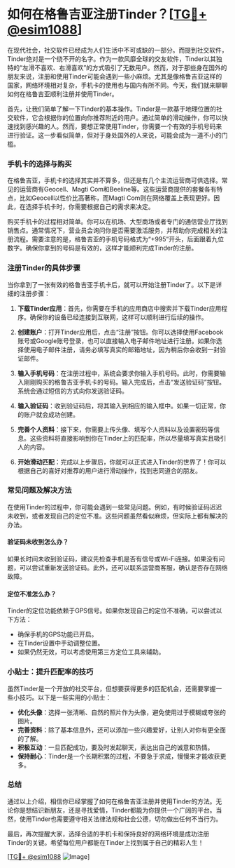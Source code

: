 # 如何在格鲁吉亚注册Tinder？[[TG💪+ @esim1088](https://t.me/s/esim1088)]

在现代社会，社交软件已经成为人们生活中不可或缺的一部分。而提到社交软件，Tinder绝对是一个绕不开的名字。作为一款风靡全球的交友软件，Tinder以其独特的“左滑不喜欢、右滑喜欢”的方式吸引了无数用户。然而，对于那些身在国外的朋友来说，注册和使用Tinder可能会遇到一些小麻烦。尤其是像格鲁吉亚这样的国家，网络环境相对复杂，手机卡的使用也与国内有所不同。今天，我们就来聊聊如何在格鲁吉亚顺利注册并使用Tinder。

首先，让我们简单了解一下Tinder的基本操作。Tinder是一款基于地理位置的社交软件，它会根据你的位置向你推荐附近的用户。通过简单的滑动操作，你可以快速找到感兴趣的人。然而，要想正常使用Tinder，你需要一个有效的手机号码来进行验证。这一步看似简单，但对于身处国外的人来说，可能会成为一道不小的门槛。

### 手机卡的选择与购买

在格鲁吉亚，手机卡的选择其实并不算多，但还是有几个主流运营商可供选择。常见的运营商有Geocell、Magti Com和Beeline等。这些运营商提供的套餐各有特点，比如Geocell以性价比高著称，而Magti Com则在网络覆盖上表现更好。因此，在选择手机卡时，你需要根据自己的需求来决定。

购买手机卡的过程相对简单。你可以在机场、大型商场或者专门的通信营业厅找到销售点。通常情况下，营业员会询问你是否需要激活服务，并帮助你完成相关的注册流程。需要注意的是，格鲁吉亚的手机号码格式为“+995”开头，后面跟着九位数字。确保你拿到的号码是有效的，这样才能顺利完成Tinder的注册。

### 注册Tinder的具体步骤

当你拿到了一张有效的格鲁吉亚手机卡后，就可以开始注册Tinder了。以下是详细的注册步骤：

1. **下载Tinder应用**：首先，你需要在手机的应用商店中搜索并下载Tinder应用程序。确保你的设备已经连接到互联网，这样可以顺利进行后续的操作。

2. **创建账户**：打开Tinder应用后，点击“注册”按钮。你可以选择使用Facebook账号或Google账号登录，也可以直接输入电子邮件地址进行注册。如果你选择使用电子邮件注册，请务必填写真实的邮箱地址，因为稍后你会收到一封验证邮件。

3. **输入手机号码**：在注册过程中，系统会要求你输入手机号码。此时，你需要输入刚刚购买的格鲁吉亚手机卡的号码。输入完成后，点击“发送验证码”按钮。系统会通过短信的方式向你发送验证码。

4. **输入验证码**：收到验证码后，将其输入到相应的输入框中。如果一切正常，你的账户就会成功创建。

5. **完善个人资料**：接下来，你需要上传头像、填写个人资料以及设置密码等信息。这些资料将直接影响到你在Tinder上的匹配率，所以尽量填写真实且吸引人的内容。

6. **开始滑动匹配**：完成以上步骤后，你就可以正式进入Tinder的世界了！你可以根据自己的喜好对推荐的用户进行滑动操作，找到志同道合的朋友。

### 常见问题及解决方法

在使用Tinder的过程中，你可能会遇到一些常见问题。例如，有时候验证码迟迟未收到，或者发现自己的定位不准。这些问题虽然看似麻烦，但实际上都有解决的办法。

#### 验证码未收到怎么办？

如果长时间未收到验证码，建议先检查手机是否有信号或Wi-Fi连接。如果没有问题，可以尝试重新发送验证码。此外，还可以联系运营商客服，确认是否存在网络故障。

#### 定位不准怎么办？

Tinder的定位功能依赖于GPS信号。如果你发现自己的定位不准确，可以尝试以下方法：
- 确保手机的GPS功能已开启。
- 在Tinder设置中手动调整位置。
- 如果仍然无效，可以考虑使用第三方定位工具来辅助。

### 小贴士：提升匹配率的技巧

虽然Tinder是一个开放的社交平台，但想要获得更多的匹配机会，还需要掌握一些小技巧。以下是一些实用的小贴士：

- **优化头像**：选择一张清晰、自然的照片作为头像，避免使用过于模糊或夸张的图片。
- **完善资料**：除了基本信息外，还可以添加一些兴趣爱好，让别人对你有更全面的了解。
- **积极互动**：一旦匹配成功，要及时发起聊天，表达出自己的诚意和热情。
- **保持耐心**：Tinder是一个长期积累的过程，不要急于求成，慢慢来才能收获更多。

### 总结

通过以上介绍，相信你已经掌握了如何在格鲁吉亚注册并使用Tinder的方法。无论你是想结识新朋友，还是寻找爱情，Tinder都能为你提供一个广阔的平台。当然，使用Tinder也需要遵守相关法律法规和社会公德，切勿做出任何不当行为。

最后，再次提醒大家，选择合适的手机卡和保持良好的网络环境是成功注册Tinder的关键。希望每位用户都能在Tinder上找到属于自己的精彩人生！

[[TG💪+ @esim1088](https://t.me/s/esim1088) ![Image](https://i.postimg.cc/4NQfJmqS/Snipaste-2025-05-13-00-14-12.png)]